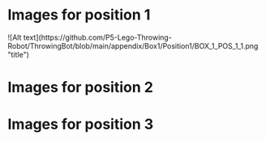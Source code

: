 <h1> Images for position 1 </h1>
![Alt text](https://github.com/P5-Lego-Throwing-Robot/ThrowingBot/blob/main/appendix/Box1/Position1/BOX_1_POS_1_1.png "title")

<h1> Images for position 2 </h1>

<h1> Images for position 3 </h1>
